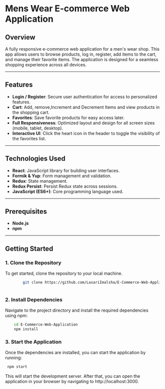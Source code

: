 # **Mens Wear E-commerce Web Application**

## **Overview**
A fully responsive e-commerce web application for a men's wear shop. This app allows users to browse products, log in, register, add items to the cart, and manage their favorite items. The application is designed for a seamless shopping experience across all devices.

---

## **Features**
- **Login / Register**: Secure user authentication for access to personalized features.
- **Cart**: Add, remove,Increment and Decrement Items and view products in the shopping cart.
- **Favorites**: Save favorite products for easy access later.
- **Full Responsiveness**: Optimized layout and design for all screen sizes (mobile, tablet, desktop).
- **Interactive UI**: Click the heart icon in the header to toggle the visibility of the favorites list.

---

## **Technologies Used**
- **React**: JavaScript library for building user interfaces.
- **Formik & Yup**: Form management and validation.
- **Redux**: State management.
- **Redux Persist**: Persist Redux state across sessions.
- **JavaScript (ES6+)**: Core programming language used.

---

## **Prerequisites**
- **Node.js** 
- **npm** 

---

## **Getting Started**

### **1. Clone the Repository**
To get started, clone the repository to your local machine.

```bash
        git clone https://github.com/LasariImalsha/E-Commerce-Web-Application
        
```

### **2. Install Dependencies**
Navigate to the project directory and install the required dependencies using npm:


```bash
    cd E-Commerce-Web-Application
    npm install
 ```

### **3. Start the Application**
Once the dependencies are installed, you can start the application by running:

  ```bash
   npm start
  
```

This will start the development server. After that, you can open the application in your browser by navigating to http://localhost:3000.
